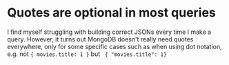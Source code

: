 # Quotes are optional in most queries
I find myself struggling with building correct JSONs every time I make a query. However, it turns out MongoDB doesn't really need quotes everywhere, only for some specific cases such as when using dot notation, e.g. not `{ movies.title: 1 }` but ` { "movies.title": 1}`
